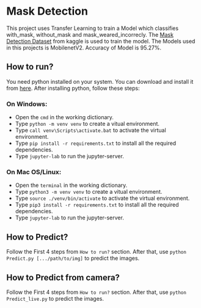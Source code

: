# Mask Detection

This project uses Transfer Learning to train a Model which classifies with_mask, without_mask and mask_weared_incorrecly. The [Mask Detection Dataset](https://www.kaggle.com/vijaykumar1799/face-mask-detection) from kaggle is used to train the model. The Models used in this projects is MobilenetV2. Accuracy of Model is 95.27%.

## How to run?

You need python installed on your system. You can download and install it from [here](https://www.python.org/). After installing python, follow these steps:

### On Windows:

- Open the `cmd` in the working dictionary.
- Type `python -m venv venv` to create a vitual environment.
- Type `call venv\Scripts\activate.bat` to activate the virtual environment.
- Type `pip install -r requirements.txt` to install all the required dependencies.
- Type `jupyter-lab` to run the jupyter-server.

### On Mac OS/Linux:

- Open the `terminal` in the working dictionary.
- Type `python3 -m venv venv` to create a vitual environment.
- Type `source ./venv/bin/activate` to activate the virtual environment.
- Type `pip3 install -r requirements.txt` to install all the required dependencies.
- Type `jupyter-lab` to run the jupyter-server.


## How to Predict?

Follow the First 4 steps from `How to run?` section. After that, use `python Predict.py [.../path/to/img]` to predict the images.

## How to Predict from camera?

Follow the First 4 steps from `How to run?` section. After that, use `python Predict_live.py` to predict the images.